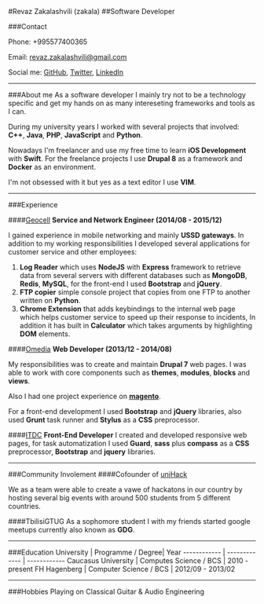 #Revaz Zakalashvili (zakala)
##Software Developer

###Contact

Phone: +995577400365

Email: <revaz.zakalashvili@gmail.com>

Social me: [GitHub](https://github.com/revazi), [Twitter](https://twitter.com/rzakala), [LinkedIn](https://www.linkedin.com/in/revazi)

---

###About me
As a software developer I mainly try not to be a technology specific and get my hands on as many intereseting frameworks and tools as I can.

During my university years I worked with several projects that involved: **C++**, **Java**, **PHP**, **JavaScript** and **Python**.

Nowadays I'm freelancer and use my free time to learn **iOS Development** with **Swift**. For the freelance projects I use **Drupal 8** as a framework and **Docker** as an environment.

I'm not obsessed with it but yes as a text editor I use **VIM**.


----


###Experience


####[Geocell](http://geocell.ge) 
**Service and Network Engineer (2014/08 - 2015/12)**

I gained experience in mobile networking and mainly **USSD gateways**. In addition to my working responsibilities I developed several applications for customer service and other employees:

1.	**Log Reader** which uses **NodeJS** with **Express** framework to retrieve data from several servers with different databases such as **MongoDB**, **Redis**, **MySQL**, for the front-end I used **Bootstrap** and **jQuery**.
2.	**FTP copier** simple console project that copies from one FTP to another written on **Python**.
3.	**Chrome Extension** that adds keybindings to the internal web page which helps customer service to speed up their response to incidents, In addition it has built in **Calculator** which takes arguments by highlighting **DOM** elements.


####[Omedia](http://omedia.ge)
**Web Developer (2013/12 - 2014/08)**

My responsibilities was to create and maintain **Drupal 7** web pages. I was able to work with core components such as **themes**, **modules**, **blocks** and **views**.

Also I had one project experience on **[magento](https://magento.com)**.

For a front-end development I used **Bootstrap** and **jQuery** libraries, also used **Grunt** task runner and **Stylus** as a **CSS** preprocessor.


####[ITDC](http://itdc.ge)
**Front-End Developer**
I created and developed responsive web pages, for task automatization I used **Guard**, **sass** plus  **compass** as a **CSS** preprocessor, **Bootstrap** and **jquery** libraries.

----


###Community Involement
####Cofounder of [uniHack](http://unihack.io)

We as a team were able to create a vawe of hackatons in our country by hosting several big events with around 500 students from 5 different countries.

####TbilisiGTUG
As a sophomore student I with my friends started google meetups currently also known as **GDG**.


----


###Education
University | Programme / Degree| Year
------------ | ------------- | ------------
Caucasus University | Computes Science / BCS | 2010 - present
FH Hagenberg | Computer Science / BCS  | 2012/09 - 2013/02

----


###Hobbies
Playing on Classical Guitar & Audio Engineering
